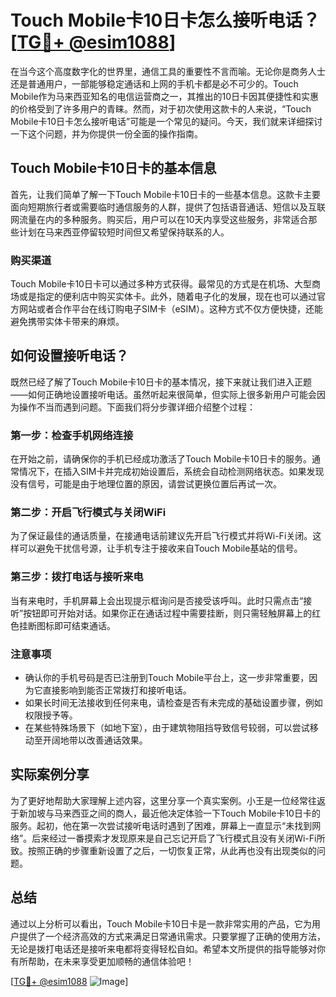 # Touch Mobile卡10日卡怎么接听电话？[[TG💪+ @esim1088](https://t.me/s/esim1088)]

在当今这个高度数字化的世界里，通信工具的重要性不言而喻。无论你是商务人士还是普通用户，一部能够稳定通话和上网的手机卡都是必不可少的。Touch Mobile作为马来西亚知名的电信运营商之一，其推出的10日卡因其便捷性和实惠的价格受到了许多用户的青睐。然而，对于初次使用这款卡的人来说，“Touch Mobile卡10日卡怎么接听电话”可能是一个常见的疑问。今天，我们就来详细探讨一下这个问题，并为你提供一份全面的操作指南。

## Touch Mobile卡10日卡的基本信息

首先，让我们简单了解一下Touch Mobile卡10日卡的一些基本信息。这款卡主要面向短期旅行者或需要临时通信服务的人群，提供了包括语音通话、短信以及互联网流量在内的多种服务。购买后，用户可以在10天内享受这些服务，非常适合那些计划在马来西亚停留较短时间但又希望保持联系的人。

### 购买渠道

Touch Mobile卡10日卡可以通过多种方式获得。最常见的方式是在机场、大型商场或是指定的便利店中购买实体卡。此外，随着电子化的发展，现在也可以通过官方网站或者合作平台在线订购电子SIM卡（eSIM）。这种方式不仅方便快捷，还能避免携带实体卡带来的麻烦。

## 如何设置接听电话？

既然已经了解了Touch Mobile卡10日卡的基本情况，接下来就让我们进入正题——如何正确地设置接听电话。虽然听起来很简单，但实际上很多新用户可能会因为操作不当而遇到问题。下面我们将分步骤详细介绍整个过程：

### 第一步：检查手机网络连接

在开始之前，请确保你的手机已经成功激活了Touch Mobile卡10日卡的服务。通常情况下，在插入SIM卡并完成初始设置后，系统会自动检测网络状态。如果发现没有信号，可能是由于地理位置的原因，请尝试更换位置后再试一次。

### 第二步：开启飞行模式与关闭WiFi

为了保证最佳的通话质量，在接通电话前建议先开启飞行模式并将Wi-Fi关闭。这样可以避免干扰信号源，让手机专注于接收来自Touch Mobile基站的信号。

### 第三步：拨打电话与接听来电

当有来电时，手机屏幕上会出现提示框询问是否接受该呼叫。此时只需点击“接听”按钮即可开始对话。如果你正在通话过程中需要挂断，则只需轻触屏幕上的红色挂断图标即可结束通话。

### 注意事项

- 确认你的手机号码是否已注册到Touch Mobile平台上，这一步非常重要，因为它直接影响到能否正常拨打和接听电话。
- 如果长时间无法接收到任何来电，请检查是否有未完成的基础设置步骤，例如权限授予等。
- 在某些特殊场景下（如地下室），由于建筑物阻挡导致信号较弱，可以尝试移动至开阔地带以改善通话效果。

## 实际案例分享

为了更好地帮助大家理解上述内容，这里分享一个真实案例。小王是一位经常往返于新加坡与马来西亚之间的商人，最近他决定体验一下Touch Mobile卡10日卡的服务。起初，他在第一次尝试接听电话时遇到了困难，屏幕上一直显示“未找到网络”。后来经过一番摸索才发现原来是自己忘记开启了飞行模式且没有关闭Wi-Fi所致。按照正确的步骤重新设置了之后，一切恢复正常，从此再也没有出现类似的问题。

## 总结

通过以上分析可以看出，Touch Mobile卡10日卡是一款非常实用的产品，它为用户提供了一个经济高效的方式来满足日常通讯需求。只要掌握了正确的使用方法，无论是拨打电话还是接听来电都将变得轻松自如。希望本文所提供的指导能够对你有所帮助，在未来享受更加顺畅的通信体验吧！

[[TG💪+ @esim1088](https://t.me/s/esim1088) ![Image](https://i.postimg.cc/4NQfJmqS/Snipaste-2025-05-13-00-14-12.png)]